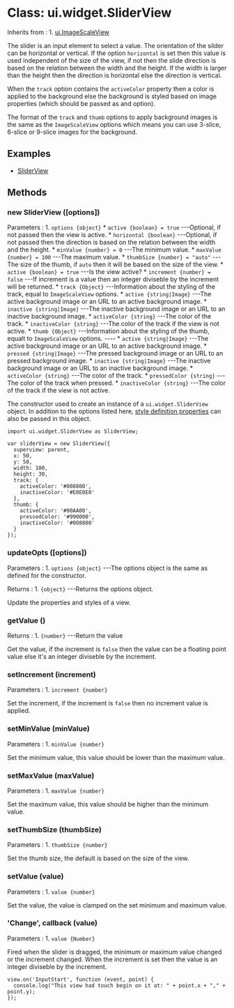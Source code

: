 # Class: ui.widget.SliderView

Inherits from
:    1. [ui.ImageScaleView](./)

The slider is an input element to select a value. The orientation of the silder can be horizontal or vertical.
If the option `horizontal` is set then this value is used independent of the size of the view, if not then 
the slide direction is based on the relation between the width and the height. If the width is larger than the
height then the direction is horizontal else the direction is vertical.

When the `track` option contains the `activeColor` property then a color is applied to the background else
the background is styled based on image properties (which should be passed as and option).

The format of the `track` and `thumb` options to apply background images is the same as the `ImageScaleView` 
options which means you can use 3-slice, 6-slice or 9-slice images for the background.

## Examples

* [SliderView](../example/views-basic/)

## Methods

### new SliderView ([options])

Parameters
:    1. `options {object}`
       * `active {boolean} = true` ---Optional, if not passed then the view is active.
       * `horizontal {boolean}` ---Optional, if not passed then the direction is based on the relation between the width and the height.
       * `minValue {number} = 0` ---The minimum value.
       * `maxValue {number} = 100` ---The maximum value.
       * `thumbSize {number} = "auto"` ---The size of the thumb, if `auto` then it will be based on the size of the view.
       * `active {boolean} = true` ---Is the view active?
       * `increment {number} = false` ---If increment is a value then an integer diviseble by the increment will be returned.
       * `track {Object}` ---Information about the styling of the track, equal to `ImageScaleView` options.
		 * `active {string|Image}` ---The active background image or an URL to an active background image.
		 * `inactive {string|Image}` ---The inactive background image or an URL to an inactive background image.
		 * `activeColor {string}` ---The color of the track.
		 * `inactiveColor {string}` ---The color of the track if the view is not active.
       * `thumb {Object}` ---Information about the styling of the thumb, equalt to `ImageScaleView` options.
		 ----
		 * `active {string|Image}` ---The active background image or an URL to an active background image.
		 * `pressed {string|Image}` ---The pressed background image or an URL to an pressed background image.
		 * `inactive {string|Image}` ---The inactive background image or an URL to an inactive background image.
		 * `activeColor {string}` ---The color of the track.
		 * `pressedColor {string}` ---The color of the track when pressed.
		 * `inactiveColor {string}` ---The color of the track if the view is not active.

The constructor used to create an instance of a `ui.widget.SliderView`
object. In addition to the options listed here,
[style definition properties](#styles) can also be
passed in this object.

~~~
import ui.widget.SliderView as SliderView;

var sliderView = new SliderView({
  superview: parent,
  x: 50,
  y: 50,
  width: 100,
  height: 30,
  track: {
    activeColor: '#008800',
    inactiveColor: '#E0E0E0'
  },
  thumb: {
    activeColor: '#00AA00',
    pressedColor: '#990000',
    inactiveColor: '#008800'
  }
});
~~~

### updateOpts ([options])

Parameters
:    1. `options {object}` ---The options object is the same as defined for the constructor.

Returns
:    1. `{object}` ---Returns the options object.

Update the properties and styles of a view.

### getValue ()

Returns
:    1. `{number}` ---Return the value

Get the value, if the increment is `false` then the value can be a floating point value else 
it's an integer diviseble by the increment.

### setIncrement (increment)

Parameters
:    1. `increment {number}`

Set the increment, if the increment is `false` then no increment value is applied.

### setMinValue (minValue)

Parameters
:    1. `minValue {number}`

Set the minimum value, this value should be lower than the maximum value.

### setMaxValue (maxValue)

Parameters
:    1. `maxValue {number}`

Set the maximum value, this value should be higher than the minimum value.

### setThumbSize (thumbSize)

Parameters
:    1. `thumbSize {number}`

Set the thumb size, the default is based on the size of the view.

### setValue (value)

Parameters
:    1. `value {number}`

Set the value, the value is clamped on the set minimum and maximum value.

### \'Change\', callback (value)

Parameters
:    1. `value {Number}`

Fired when the slider is dragged, the minimum or maximum value changed or the increment changed.
When the increment is set then the value is an integer diviseble by the increment.

~~~
view.on('InputStart', function (event, point) {
  console.log("This view had touch begin on it at: " + point.x + "," + point.y);
});
~~~
